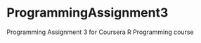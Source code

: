 ProgrammingAssignment3
======================

Programming Assignment 3 for Coursera R Programming course
